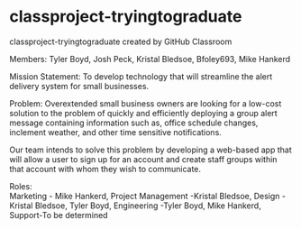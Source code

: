 # classproject-tryingtograduate
classproject-tryingtograduate created by GitHub Classroom

Members:
Tyler Boyd,
Josh Peck,
Kristal Bledsoe,
Bfoley693,
Mike Hankerd

Mission Statement:
To develop technology that will streamline the alert delivery system for small businesses.

Problem:
Overextended small business owners are looking for a low-cost solution to the problem of quickly and efficiently deploying a group 
alert message containing information such as, office schedule changes, inclement weather, and other time sensitive notifications.

Our team intends to solve this problem by developing a web-based app that will allow a user to sign up for an account and create 
staff groups within that account with whom they wish to communicate.

Roles:				           
Marketing - Mike Hankerd, 
Project Management -Kristal Bledsoe,
Design -Kristal Bledsoe, Tyler Boyd,
Engineering -Tyler Boyd, Mike Hankerd, 
Support-To be determined
